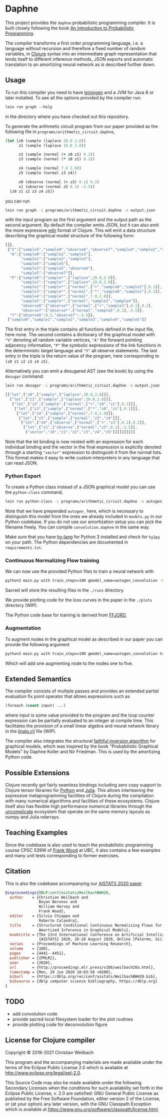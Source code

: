 # Daphne

This project provides the `daphne` probabilistic programming compiler. It is
built closely following the book [An Introduction to Probabilistic
Programming](https://arxiv.org/abs/1809.10756). 

The compiler transforms a first order programming language, i.e. a language
without recursion and therefore a fixed number of random variables, in
[Clojure](https://clojure.org/) syntax into an intermediate graph representation
that lends itself to different inference methods, JSON exports and automatic
translation to an amortizing neural network as is described further down.

## Usage

To run this compiler you need to have [leiningen](https://leiningen.org/) and a
JVM for Java 8 or later installed. To see all the options provided by the compiler run:

~~~clojure
lein run graph --help
~~~

in the directory where you have checked out this repository.

To generate the arithmetic circuit program from our paper provided as the
following file in `programs/arithmetic_circuit.daphne`,

~~~clojure
(let [z0 (sample (laplace 20.0 2.0))
      z1 (sample (laplace 10.0 2.0))

      z2 (sample (normal (+ z0 z1) 0.1))
      z3 (sample (normal (* z0 z1) 0.1))

      z4 (sample (normal 7.0 2.0))
      z5 (sample (normal z3 z4))

      x0 (observe (normal (+ z3) 0.1) 0.2)
      x1 (observe (normal z5 0.1) -3.5)]
  [z0 z1 z2 z3 z4 z5])
~~~

you can run 

~~~bash
lein run graph -i programs/arithmetic_circuit.daphne -o output.json
~~~

with the input program as the first argument and the output path as the second
argument. By default the compiler emits JSON, but it can also emit the more
expressive [edn](https://github.com/edn-format/edn) format of Clojure. This will
emit a data structure describing the graphical model structure of the following
form:

~~~javascript
[{},
 {"V":["sample5","sample0","observe6","observe7","sample4","sample2","sample1","sample3"],
  "A":{"sample0":["sample2","sample3"],
       "sample1":["sample2","sample3"],
       "sample4":["sample5"],
       "sample3":["sample5","observe6"],
       "sample5":["observe7"]},
  "P":{"sample0":["sample*",["laplace",20.0,2.0]],
       "sample1":["sample*",["laplace",10.0,2.0]],
       "sample2":["sample*",["normal",["+","sample0","sample1"],0.1]],
       "sample3":["sample*",["normal",["*","sample0","sample1"],0.1]],
       "sample4":["sample*",["normal",7.0,2.0]],
       "sample5":["sample*",["normal","sample3","sample4"]],
       "observe6":["observe*",["normal",["+","sample3"],0.1],0.2],
       "observe7":["observe*",["normal","sample5",0.1],-3.5]},
  "Y":{"observe6":0.2,"observe7":-3.5}},
 ["sample0","sample1","sample2","sample3","sample4","sample5"]]
~~~

The first entry in the triple contains all functions defined in the input file,
here none. The second contains a dictionary of the graphical model with `"V"`
denoting all random variable vertices, `"A"` the forward pointing adjacency
information, `"P"` the symbolic expressions of the link functions in the
deterministic target language and `"Y"` all observe statements. The last entry
in the triple is the return value of the program, here corresponding to
`[z0 z1 z2 z3 z4 z5]`.


Alternatively you can emit a desugared AST (see the book) by using the `desugar` command:

~~~bash
lein run desugar -i programs/arithmetic_circuit.daphne -o output.json
~~~

~~~javascript
[["let",["z0",["sample",["laplace",20.0,2.0]]],
  ["let",["z1",["sample",["laplace",10.0,2.0]]],
   ["let",["z2",["sample",["normal",["+","z0","z1"],0.1]]],
    ["let",["z3",["sample",["normal",["*","z0","z1"],0.1]]],
     ["let",["z4",["sample",["normal",7.0,2.0]]],
      ["let",["z5",["sample",["normal","z3","z4"]]],
       ["let",["x0",["observe",["normal",["+","z3"],0.1],0.2]],
        ["let",["x1",["observe",["normal","z5",0.1],-3.5]],
         ["vector","z0","z1","z2","z3","z4","z5"]]]]]]]]]]
~~~

Note that the let binding is now nested with an expression for each individual
binding and the vector in the final expression is explicitly denoted through a
starting `"vector"` expression to distinguish it from the normal lists. This
format makes it easy to write custom interpreters in any language that can read
JSON.

### Python Export

To create a Python class instead of a JSON graphical model you can use the
`python-class` command,

~~~bash
lein run python-class -i programs/arithmetic_circuit.daphne -o autogen_arithmetic_circuit.py
~~~

Note that we have prepended `autogen_` here, which is necessary to distinguish
this model from the ones we already included in `models.py` in our Python
codebase. If you do not use our amortization setup you can pick the filename
freely. You can compile `convolution.daphne` in the same way.


Make sure that you have [hy-lang](https://hylang.org/) for Python 3 installed
and check for `hy2py` on your path. The Python dependencies are documented in
`requirements.txt`.

### Continuous Normalizing Flow training

We can now use the provided Python files to train a neural network with

~~~bash
python3 main.py with train_steps=100 gmodel_name=autogen_convolution -F ./runs
~~~

Sacred will store the resulting files in the `./runs` directory.

We provide plotting code for the loss curves in the paper in the `./plots`
directory (WIP).

The Python code base for training is derived from
[FFJORD](https://github.com/rtqichen/ffjord/),


### Augmentation

To augment nodes in the graphical model as described in our paper you can
provide the following argument

~~~bash
python3 main.py with train_steps=100 gmodel_name=autogen_convolution to_augment=[0,1,2,3,4,5] -F ./runs
~~~

Which will add one augmenting node to the nodes one to five.

## Extended Semantics

The compiler consists of multiple passes and provides an extended partial
evaluation fix point operator that allows expressions such as

~~~clojure
(foreach (count input) ...)
~~~

where input is some value provided to the program and the loop counter
expression can be partially evaluated to an integer at compile time. This
facilitates the provision of a small linear algebra and neural network library
in the [linalg.clj](src/daphne/linalg.clj) file (WIP).

The compiler also integrates the structural [faithful inversion
algorithm](https://arxiv.org/abs/1712.00287) for graphical models, which was
inspired by the book "Probabilistic Graphical Models" by Daphne Koller and Nir
Friedman. This is used by the amortizing Python code.

## Possible Extensions

Clojure recently got fairly seamless bindings including zero copy support to
Clojure tensor libraries for
[Python](https://github.com/clj-python/libpython-clj) and
[Julia](https://github.com/cnuernber/libjulia-clj). This allows interleaving the
expressive metaprogramming facilities of Clojure during the compilation with
many numerical algorithms and facilities of these ecosystems. Clojure itself
also has flexible high performance numerical libraries through the
[uncomplicate](https://uncomplicate.org/) ecosystem that operate on the same
memory layouts as numpy and Julia ndarrays.

## Teaching Examples

Since the codebase is also used to teach the probabilistic programming course
CPSC 539W of [Frank Wood](https://www.cs.ubc.ca/~fwood/) at UBC, it also
contains a few examples and many unit tests corresponding to former exercises.

## Citation

This is also the codebase accompanying our [AISTATS 2020
paper](https://github.com/mlresearch/v108/tree/gh-pages/weilbach20a)

~~~bibtex
@inproceedings{DBLP:conf/aistats/WeilbachBWH20,
  author    = {Christian Weilbach and
               Boyan Beronov and
               William Harvey and
               Frank Wood},
  editor    = {Silvia Chiappa and
               Roberto Calandra},
  title     = {Structured Conditional Continuous Normalizing Flows for Efficient
               Amortized Inference in Graphical Models},
  booktitle = {The 23rd International Conference on Artificial Intelligence and Statistics,
               {AISTATS} 2020, 26-28 August 2020, Online [Palermo, Sicily, Italy]},
  series    = {Proceedings of Machine Learning Research},
  volume    = {108},
  pages     = {4441--4451},
  publisher = {{PMLR}},
  year      = {2020},
  url       = {http://proceedings.mlr.press/v108/weilbach20a.html},
  timestamp = {Mon, 29 Jun 2020 18:03:58 +0200},
  biburl    = {https://dblp.org/rec/conf/aistats/WeilbachBWH20.bib},
  bibsource = {dblp computer science bibliography, https://dblp.org}
}
~~~

## TODO

- add convolution code
- provide sacred local filesystem loader for the plot routines
- provide plotting code for deconvolution figure

## License for Clojure compiler

Copyright © 2018-2021 Christian Weilbach

This program and the accompanying materials are made available under the
terms of the Eclipse Public License 2.0 which is available at
http://www.eclipse.org/legal/epl-2.0.

This Source Code may also be made available under the following Secondary
Licenses when the conditions for such availability set forth in the Eclipse
Public License, v. 2.0 are satisfied: GNU General Public License as published by
the Free Software Foundation, either version 2 of the License, or (at your
option) any later version, with the GNU Classpath Exception which is available
at https://www.gnu.org/software/classpath/license.html.
